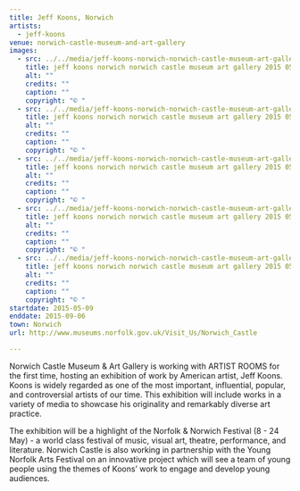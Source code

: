 ```yaml
---
title: Jeff Koons, Norwich
artists:
  - jeff-koons
venue: norwich-castle-museum-and-art-gallery
images:
  - src: ../../media/jeff-koons-norwich-norwich-castle-museum-art-gallery-2015-05-09-0.webp
    title: jeff koons norwich norwich castle museum art gallery 2015 05 09 0
    alt: ""
    credits: ""
    caption: ""
    copyright: "© "
  - src: ../../media/jeff-koons-norwich-norwich-castle-museum-art-gallery-2015-05-09-1.webp
    title: jeff koons norwich norwich castle museum art gallery 2015 05 09 1
    alt: ""
    credits: ""
    caption: ""
    copyright: "© "
  - src: ../../media/jeff-koons-norwich-norwich-castle-museum-art-gallery-2015-05-09-2.webp
    title: jeff koons norwich norwich castle museum art gallery 2015 05 09 2
    alt: ""
    credits: ""
    caption: ""
    copyright: "© "
  - src: ../../media/jeff-koons-norwich-norwich-castle-museum-art-gallery-2015-05-09-3.webp
    title: jeff koons norwich norwich castle museum art gallery 2015 05 09 3
    alt: ""
    credits: ""
    caption: ""
    copyright: "© "
  - src: ../../media/jeff-koons-norwich-norwich-castle-museum-art-gallery-2015-05-09-4.webp
    title: jeff koons norwich norwich castle museum art gallery 2015 05 09 4
    alt: ""
    credits: ""
    caption: ""
    copyright: "© "
startdate: 2015-05-09
enddate: 2015-09-06
town: Norwich
url: http://www.museums.norfolk.gov.uk/Visit_Us/Norwich_Castle

---
```


Norwich Castle Museum & Art Gallery is working with ARTIST ROOMS for the first time, hosting an exhibition of work by American artist, Jeff Koons. Koons is widely regarded as one of the most important, influential, popular, and controversial artists of our time. This exhibition will include works in a variety of media to showcase his originality and remarkably diverse art practice.

The exhibition will be a highlight of the Norfolk & Norwich Festival (8 - 24 May) - a world class festival of music, visual art, theatre, performance, and literature. Norwich Castle is also working in partnership with the Young Norfolk Arts Festival on an innovative project which will see a team of young people using the themes of Koons’ work to engage and develop young audiences.